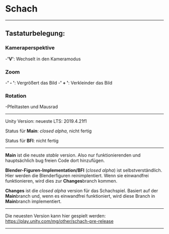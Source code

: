 # Schach

***

## **Tastaturbelegung:**
### Kameraperspektive
  -**'V'**:   Wechselt in den Kameramodus
  
### Zoom
  -**' - '**:   Vergrößert das Bild
  -**' + '**:   Verkleinder das Bild
  
### Rotation
  -Pfeiltasten und Mausrad
  
***

Unity Version: neueste LTS: 2019.4.21f1

Status für **Main**: *closed alpha*, nicht fertig

Status für **BFI**: nicht fertig

***

**Main** ist die neuste *stable* version. Also nur funktionierenden und hauptsächlich bug freien Code dort hinzufügen.

**Blender-Figuren-Implementation/BFI** (*closed alpha*) ist selbstverständlich. Hier werden die Blenderfiguren reinimplentiert. Wenn sie einwandfrei funktionieren, wird dies zur **Changes**branch kommen.

**Changes** ist die *closed alpha* version für das Schachspiel. Basiert auf der **Main**branch und, wenn es einwandfrei funktioniert, wird diese Branch in **Main**branch implementiert.

***

Die neuesten Version kann hier gespielt werden:
https://play.unity.com/mg/other/schach-pre-release

***
